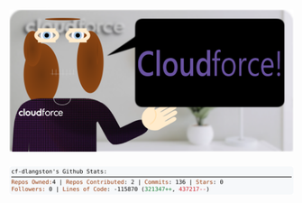 <!-- 
Version 3.0.60
Built Sun Aug 18 2024 05:17:54 GMT+0000 (Coordinated Universal Time)
-->

<h1 align="center">
  <a href="https://github.com/cf-dlangston/cf-dlangston/tree/master/src" title="Click to View Source">
    <picture width="100%" alt="Dylan">
      <source media="(prefers-color-scheme: dark)" srcset="dylan-dark.svg?version=3.0.60">
      <img src="dylan-light.svg?version=3.0.60" alt="Dylan">
    </picture>
  </a>
</h1>

<div align="center">
  <picture width="100%" alt="Profile Info and Stats">
    <source media="(prefers-color-scheme: dark)" srcset="stats-dark.svg?version=3.0.60">
    <img src="stats-light.svg?version=3.0.60" alt="Profile Info and Stats">
  </picture>
</div>
